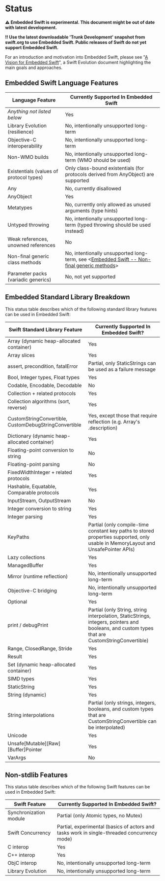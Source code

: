 # Status

**⚠️ Embedded Swift is experimental. This document might be out of date with latest development.**

**‼️ Use the latest downloadable 'Trunk Development' snapshot from swift.org to use Embedded Swift. Public releases of Swift do not yet support Embedded Swift.**

For an introduction and motivation into Embedded Swift, please see "[A Vision for Embedded Swift](https://github.com/swiftlang/swift-evolution/blob/main/visions/embedded-swift.md)", a Swift Evolution document highlighting the main goals and approaches.

## Embedded Swift Language Features

| **Language Feature**                                  | **Currently Supported In Embedded Swift**                                          |
|-------------------------------------------------------|------------------------------------------------------------------------------------|
| *Anything not listed below*                           | Yes                                                                                |
| Library Evolution (resilience)                        | No, intentionally unsupported long-term                                            |
| Objective-C interoperability                          | No, intentionally unsupported long-term                                            |
| Non-WMO builds                                        | No, intentionally unsupported long-term (WMO should be used)                       |
| Existentials (values of protocol types)               | Only class-bound existentials (for protocols derived from AnyObject) are supported |
| Any                                                   | No, currently disallowed                                                           |
| AnyObject                                             | Yes                                                                                |
| Metatypes                                             | No, currently only allowed as unused arguments (type hints)                        |
| Untyped throwing                                      | No, intentionally unsupported long-term (typed throwing should be used instead)    |
| Weak references, unowned references                   | No                                                                                 |
| Non-final generic class methods                       | No, intentionally unsupported long-term, see <[Embedded Swift -- Non-final generic methods](NonFinalGenericMethods.md)>|
| Parameter packs (variadic generics)                   | No, not yet supported                                                              |

## Embedded Standard Library Breakdown

This status table describes which of the following standard library features can be used in Embedded Swift:

| **Swift Standard Library Feature**                         | **Currently Supported In Embedded Swift?**          |
|------------------------------------------------------------|-----------------------------------------------------|
| Array (dynamic heap-allocated container)                   | Yes    |                                      
| Array slices                                               | Yes    |                                      
| assert, precondition, fatalError                           | Partial, only StaticStrings can be used as a failure message |
| Bool, Integer types, Float types                           | Yes    |
| Codable, Encodable, Decodable                              | No     |
| Collection + related protocols                             | Yes    |
| Collection algorithms (sort, reverse)                      | Yes    |
| CustomStringConvertible, CustomDebugStringConvertible      | Yes, except those that require reflection (e.g. Array's .description)     |
| Dictionary (dynamic heap-allocated container)              | Yes    |
| Floating-point conversion to string                        | No     |
| Floating-point parsing                                     | No     |
| FixedWidthInteger + related protocols                      | Yes    |
| Hashable, Equatable, Comparable protocols                  | Yes    |
| InputStream, OutputStream                                  | No     |
| Integer conversion to string                               | Yes    |
| Integer parsing                                            | Yes    |
| KeyPaths                                                   | Partial (only compile-time constant key paths to stored properties supported, only usable in MemoryLayout and UnsafePointer APIs)     |
| Lazy collections                                           | Yes    |
| ManagedBuffer                                              | Yes    |
| Mirror (runtime reflection)                                | No, intentionally unsupported long-term |
| Objective-C bridging                                       | No, intentionally unsupported long-term |
| Optional                                                   | Yes    |
| print / debugPrint                                         | Partial (only String, string interpolation, StaticStrings, integers, pointers and booleans, and custom types that are CustomStringConvertible) |
| Range, ClosedRange, Stride                                 | Yes    |
| Result                                                     | Yes    |
| Set (dynamic heap-allocated container)                     | Yes    |                                      
| SIMD types                                                 | Yes    |
| StaticString                                               | Yes    |
| String (dynamic)                                           | Yes    |
| String interpolations                                      | Partial (only strings, integers, booleans, and custom types that are CustomStringConvertible can be interpolated)    |
| Unicode                                                    | Yes    |
| Unsafe\[Mutable\]\[Raw\]\[Buffer\]Pointer                  | Yes    |
| VarArgs                                                    | No     |

## Non-stdlib Features

This status table describes which of the following Swift features can be used in Embedded Swift:

| **Swift Feature**                                          | **Currently Supported In Embedded Swift?**          |
|------------------------------------------------------------|-----------------------------------------------------|
| Synchronization module                                     | Partial (only Atomic types, no Mutex)    |
| Swift Concurrency                                          | Partial, experimental (basics of actors and tasks work in single-threaded concurrency mode) |
| C interop                                                  | Yes    | 
| C++ interop                                                | Yes    |
| ObjC interop                                               | No, intentionally unsupported long-term |
| Library Evolution                                          | No, intentionally unsupported long-term |
